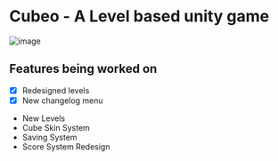# Cubeo - A Level based unity game

![image](https://i.imgur.com/g5A2ltM.png)

## Features being worked on
- [x] Redesigned levels
- [x] New changelog menu
-  New Levels
-  Cube Skin System
-  Saving System
-  Score System Redesign
